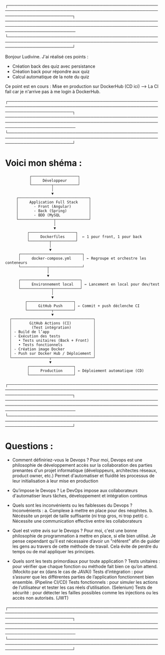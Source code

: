 ┌─────────────────────────────────────────────────────────────────────────────────────────────────────────────────────────┐
───────────────────────────────────────────────────────────────────────────────────────────────────────────────────────────
└─────────────────────────────────────────────────────────────────────────────────────────────────────────────────────────┘


Bonjour Ludivine.
J'ai réalisé ces points :
  - Création back des quiz avec persistance
  - Création back pour répondre aux quiz
  - Calcul automatique de la note du quiz

Ce point est en cours : Mise en production sur DockerHub (CD ici)
--> La CI fail car je n'arrive pas à me login à DockerHub.


┌─────────────────────────────────────────────────────────────────────────────────────────────────────────────────────────┐
───────────────────────────────────────────────────────────────────────────────────────────────────────────────────────────
└─────────────────────────────────────────────────────────────────────────────────────────────────────────────────────────┘


# Voici mon shéma :

               ┌─────────────────────┐
               │     Développeur     │
               └─────────┬───────────┘
                         │
                         ▼
         ┌────────────────────────────────┐
         │     Application Full Stack     │
         │       - Front (Angular)        │
         │       - Back (Spring)          │
         │       - BDD (MySQL             │
         └────────────────┬───────────────┘
                          │
                          ▼
              ┌─────────────────────┐
              │     Dockerfiles     │  ← 1 pour front, 1 pour back
              └─────────┬───────────┘
                        │
                        ▼
          ┌────────────────────────────┐
          │     docker-compose.yml     │ ← Regroupe et orchestre les conteneurs
          └────────────┬───────────────┘
                       │
                       ▼
          ┌───────────────────────────┐
          │     Environnement local   │ ← Lancement en local pour dev/test
          └──────────────┬────────────┘
                         │
                         ▼
             ┌─────────────────────┐
             │     GitHub Push     │ ← Commit + push déclenche CI
             └───────────┬─────────┘
                         ▼
      ┌─────────────────────────────────────┐
      │        GitHub Actions (CI)          │
      │         (Test intégration)          │
      │ - Build de l’app                    │
      │ - Exécution des tests               │
      │   • Tests unitaires (Back + Front)  │
      │   • Tests fonctionnels              │
      │ - Création image Docker             │
      │ - Push sur Docker Hub / Déploiement │
      └─────────────────┬───────────────────┘
                        ▼
              ┌────────────────────┐
              │     Production     │ ← Déploiement automatique (CD)
              └────────────────────┘


┌─────────────────────────────────────────────────────────────────────────────────────────────────────────────────────────┐
───────────────────────────────────────────────────────────────────────────────────────────────────────────────────────────
└─────────────────────────────────────────────────────────────────────────────────────────────────────────────────────────┘


# Questions :
  - Comment définiriez-vous le Devops ?
Pour moi, Devops est une philosophie de développement accès sur la collaboration des parties prenantes d'un projet informatique (développeurs, architectes réseaux, product owner, etc.)
Permet d'automatiser et fluidité les processus de leur initialisation à leur mise en production

  - Qu’impose le Devops ?
Le DevOps impose aux collaborateurs d'automatiser leurs tâches, développement et intégration continus 

  - Quels sont les inconvénients ou les faiblesses du Devops ?
Inconvénients :
a. Complexe à mettre en place pour des néophites.
b. Nécéssite un projet de taille suffisante (ni trop gros, ni trop petit)
c. Nécessite une communication effective entre les collaborateurs

  - Quel est votre avis sur le Devops ?
Pour moi, c'est une bonne philosophie de programmation à mettre en place, si elle bien utilisé.
Je pense cependant qu’il est nécessaire d’avoir un "référent" afin de guider les gens au travers de cette méthode de travail. Cela évite de perdre du temps ou de mal appliquer les principes.

  - Quels sont les tests primordiaux pour toute application ?
Tests unitaires : pour vérifier que chaque fonction ou méthode fait bien ce qu’on attend. (Mockito par ex (dans le cas de JAVA))
Tests d’intégration : pour s’assurer que les différentes parties de l’application fonctionnent bien ensemble. (Pipeline CI/CD)
Tests fonctionnels : pour simuler les actions de l’utilisateur et tester les cas réels d’utilisation. (Selenium)
Tests de sécurité : pour détecter les failles possibles comme les injections ou les accès non autorisés. (JWT)


┌─────────────────────────────────────────────────────────────────────────────────────────────────────────────────────────┐
───────────────────────────────────────────────────────────────────────────────────────────────────────────────────────────
└─────────────────────────────────────────────────────────────────────────────────────────────────────────────────────────┘
